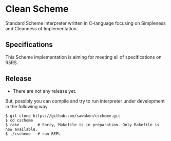 Clean Scheme
============
Standard Scheme interpreter written in C-language focusing on Simpleness and Cleanness of Implementation.


Specifications
--------------
This Scheme implementation is aiming for meeting all of specifications on R5RS.


Release
-------
* There are not any release yet.

But, possibly you can compile and try to run interpreter under development in the following way.

    $ git clone https://github.com/sawaken/cscheme.git
    $ cd cscheme
    $ rake        # Sorry, Makefile is in preparation. Only Rakefile is now available.
    $ ./cscheme   # run REPL









